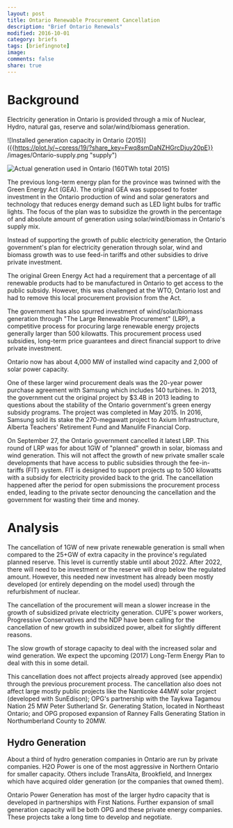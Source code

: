 ```yaml
---
layout: post
title: Ontario Renewable Procurement Cancellation 
description: "Brief Ontario Renewals"
modified: 2016-10-01
category: briefs
tags: [briefingnote]
image:
comments: false
share: true
---
```



Background
==========

Electricity generation in Ontario is provided through a mix of Nuclear, Hydro, natural gas, reserve and solar/wind/biomass generation.

![Installed generation capacity in Ontario (2015)]({{https://plot.ly/~cpress/19/?share_key=Fwq8smDaNZHGrcDjuy20pE}} /images/Ontario-supply.png "supply")

![Actual generation used in Ontario (160TWh total 2015)](./Downloads/Ontario-Generation.png "generation")

The previous long-term energy plan for the province was twinned with the Green Energy Act (GEA). The original GEA was supposed to foster investment in the Ontario production of wind and solar generators and technology that reduces energy demand such as LED light bulbs for traffic lights. The focus of the plan was to subsidize the growth in the percentage of and absolute amount of generation using solar/wind/biomass in Ontario's supply mix.

Instead of supporting the growth of public electricity generation, the Ontario government's plan for electricity generation through solar, wind and biomass growth was to use feed-in tariffs and other subsidies to drive private investment.

The original Green Energy Act had a requirement that a percentage of all renewable products had to be manufactured in Ontario to get access to the public subsidy. However, this was challenged at the WTO, Ontario lost and had to remove this local procurement provision from the Act.

The government has also spurred investment of wind/solar/biomass generation through "The Large Renewable Procurement" (LRP), a competitive process for procuring large renewable energy projects generally larger than 500 kilowatts. This procurement process used subsidies, long-term price guarantees and direct financial support to drive private investment.

Ontario now has about 4,000 MW of installed wind capacity and 2,000 of solar power capacity.

One of these larger wind procurement deals was the 20-year power purchase agreement with Samsung which includes 140 turbines. In 2013, the government cut the original project by $3.4B in 2013 leading to questions about the stability of the Ontario government's green energy subsidy programs. The project was completed in May 2015. In 2016, Samsung sold its stake the 270-megawatt project to Axium Infrastructure, Alberta Teachers' Retirement Fund and Manulife Financial Corp.

On September 27, the Ontario government cancelled it latest LRP. This round of LRP was for about 1GW of "planned" growth in solar, biomass and wind generation. This will not affect the growth of new private smaller scale developments that have access to public subsidies through the fee-in-tariffs (FIT) system. FIT is designed to support projects up to 500 kilowatts with a subsidy for electricity provided back to the grid. The cancellation happened after the period for open submissions the procurement process ended, leading to the private sector denouncing the cancellation and the government for wasting their time and money.

Analysis
========

The cancellation of 1GW of new private renewable generation is small when compared to the 25+GW of extra capacity in the province's regulated planned reserve. This level is currently stable until about 2022. After 2022, there will need to be investment or the reserve will drop below the regulated amount. However, this needed new investment has already been mostly developed (or entirely depending on the model used) through the refurbishment of nuclear.

The cancellation of the procurement will mean a slower increase in the growth of subsidized private electricity generation. CUPE's power workers, Progressive Conservatives and the NDP have been calling for the cancellation of new growth in subsidized power, albeit for slightly different reasons.

The slow growth of storage capacity to deal with the increased solar and wind generation. We expect the upcoming (2017) Long-Term Energy Plan to deal with this in some detail.

This cancellation does not affect projects already approved (see appendix) through the previous procurement process. The cancellation also does not affect large mostly public projects like the Nanticoke 44MW solar project (developed with SunEdison); OPG's partnership with the Taykwa Tagamou Nation 25 MW Peter Sutherland Sr. Generating Station, located in Northeast Ontario; and ​OPG proposed expansion of Ranney Falls Generating Station in Northumberland County to 20MW.

Hydro Generation
----------------

About a third of hydro generation companies in Ontario are run by private companies. H2O Power is one of the most aggressive in Northern Ontario for smaller capacity. Others include TransAlta, Brookfield, and Innergex which have acquired older generation (or the companies that owned them).

Ontario Power Generation has most of the larger hydro capacity that is developed in partnerships with First Nations. Further expansion of small generation capacity will be both OPG and these private energy companies. These projects take a long time to develop and negotiate.
